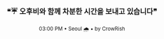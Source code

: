 <div align="center">

<br>

<h3>❝☔ 오후비와 함께 차분한 시간을 보내고 있습니다❞</h3>

<sub>03:00 PM • Seoul 🌧️ • by CrowRish</sub>

<br>

</div>